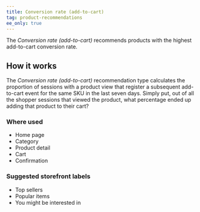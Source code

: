 ```yaml
---
title: Conversion rate (add-to-cart)
tag: product-recommendations
ee_only: true
---
```


The _Conversion rate (add-to-cart)_ recommends products with the highest add-to-cart conversion rate.

## How it works

The _Conversion rate (add-to-cart)_ recommendation type calculates the proportion of sessions with a product view that register a subsequent add-to-cart event for the same SKU in the last seven days. Simply put, out of all the shopper sessions that viewed the product, what percentage ended up adding that product to their cart?

### Where used

- Home page
- Category
- Product detail
- Cart
- Confirmation

### Suggested storefront labels

- Top sellers
- Popular items
- You might be interested in
